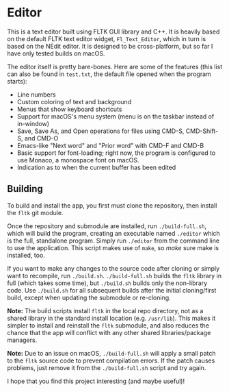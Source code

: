 # Editor

This is a text editor built using FLTK GUI library and C++. It is heavily based on the default
FLTK text editor widget, `Fl_Text_Editor`, which in turn is based on the NEdit
editor. It is designed to be cross-platform, but so far I have only tested builds
on macOS.

The editor itself is pretty bare-bones. Here are some of the features (this list
can also be found in `test.txt`, the default file opened when the program starts):

- Line numbers
- Custom coloring of text and background
- Menus that show keyboard shortcuts
- Support for macOS's menu system (menu is on the taskbar instead of in-window)
- Save, Save As, and Open operations for files
  using CMD-S, CMD-Shift-S, and CMD-O
- Emacs-like "Next word" and "Prior word" with
  CMD-F and CMD-B
- Basic support for font-loading; right now, the program
  is configured to use Monaco, a monospace font on macOS.
- Indication as to when the current buffer has been edited

## Building

To build and install the app, you first must clone the repository, then
install the `fltk` git module.

Once the repository and submodule are installed, run `./build-full.sh`, which will
build the program, creating an executable named `./editor` which is the full,
standalone program. Simply run `./editor` from the command line to use the application.
This script makes use of `make`, so *make* sure make is installed, too.

If you want to make any changes to the source code after cloning or simply want to
recompile, run `./build.sh`. `./build-full.sh` builds the `fltk` library in full
(which takes some time), but `./build.sh` builds only the non-library code. Use
`./build.sh` for all subsequent builds after the initial cloning/first build,
except when updating the submodule or re-cloning.

**Note:** The build scripts install `fltk` in the local repo directory, not as a
shared library in the standard install location (e.g. `/usr/lib`). This makes it
simpler to install and reinstall the `fltk` submodule, and also reduces the chance
that the app will conflict with any other shared libraries/package managers. 

**Note:** Due to an issue on macOS, `./build-full.sh` will apply a
small patch to the `fltk` source code to prevent compilation errors. If the patch
causes problems, just remove it from the `./build-full.sh` script and try again.

I hope that you find this project interesting (and maybe useful)!